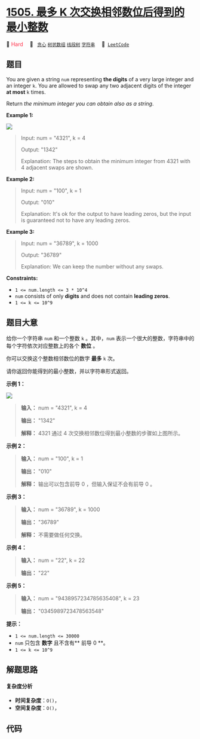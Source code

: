 # [1505. 最多 K 次交换相邻数位后得到的最小整数](https://leetcode.com/problems/minimum-possible-integer-after-at-most-k-adjacent-swaps-on-digits)

🔴 <font color=#ff334b>Hard</font>&emsp; 🔖&ensp; [`贪心`](/leetcode-js/outline/tag/greedy.md) [`树状数组`](/leetcode-js/outline/tag/binary-indexed-tree.md) [`线段树`](/leetcode-js/outline/tag/segment-tree.md) [`字符串`](/leetcode-js/outline/tag/string.md)&emsp; 🔗&ensp;[`LeetCode`](https://leetcode.com/problems/minimum-possible-integer-after-at-most-k-adjacent-swaps-on-digits)

## 题目

You are given a string `num` representing **the digits** of a very large
integer and an integer `k`. You are allowed to swap any two adjacent digits of
the integer **at most** `k` times.

Return _the minimum integer you can obtain also as a string_.



**Example 1:**

![](https://assets.leetcode.com/uploads/2020/06/17/q4_1.jpg)

> Input: num = "4321", k = 4
> 
> Output: "1342"
> 
> Explanation: The steps to obtain the minimum integer from 4321 with 4 adjacent swaps are shown.

**Example 2:**

> Input: num = "100", k = 1
> 
> Output: "010"
> 
> Explanation: It's ok for the output to have leading zeros, but the input is guaranteed not to have any leading zeros.

**Example 3:**

> Input: num = "36789", k = 1000
> 
> Output: "36789"
> 
> Explanation: We can keep the number without any swaps.

**Constraints:**

  * `1 <= num.length <= 3 * 10^4`
  * `num` consists of only **digits** and does not contain **leading zeros**.
  * `1 <= k <= 10^9`


## 题目大意

给你一个字符串 `num` 和一个整数 `k` 。其中，`num` 表示一个很大的整数，字符串中的每个字符依次对应整数上的各个 **数位** 。

你可以交换这个整数相邻数位的数字 **最多**  `k` 次。

请你返回你能得到的最小整数，并以字符串形式返回。



**示例 1：**

![](https://assets.leetcode.com/uploads/2020/06/17/q4_1.jpg)

> 
> 
> 
> 
> 
> **输入：** num = "4321", k = 4
> 
> **输出：** "1342"
> 
> **解释：** 4321 通过 4 次交换相邻数位得到最小整数的步骤如上图所示。
> 
> 

**示例 2：**

> 
> 
> 
> 
> 
> **输入：** num = "100", k = 1
> 
> **输出：** "010"
> 
> **解释：** 输出可以包含前导 0 ，但输入保证不会有前导 0 。
> 
> 

**示例 3：**

> 
> 
> 
> 
> 
> **输入：** num = "36789", k = 1000
> 
> **输出：** "36789"
> 
> **解释：** 不需要做任何交换。
> 
> 

**示例 4：**

> 
> 
> 
> 
> 
> **输入：** num = "22", k = 22
> 
> **输出：** "22"
> 
> 

**示例 5：**

> 
> 
> 
> 
> 
> **输入：** num = "9438957234785635408", k = 23
> 
> **输出：** "0345989723478563548"
> 
> 



**提示：**

  * `1 <= num.length <= 30000`
  * `num` 只包含 **数字**  且不含有**  前导 0 **。
  * `1 <= k <= 10^9`


## 解题思路

#### 复杂度分析

- **时间复杂度**：`O()`，
- **空间复杂度**：`O()`，

## 代码

```javascript

```